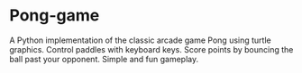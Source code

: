 # Pong-game
A Python implementation of the classic arcade game Pong using turtle graphics.  Control paddles with keyboard keys. Score points by bouncing the ball past your opponent. Simple and fun gameplay.
